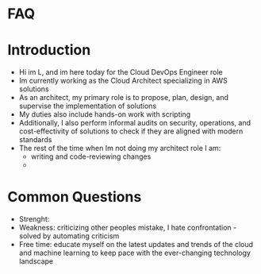 # FAQ

# Introduction
- Hi im L, and im here today for the Cloud DevOps Engineer role
- Im currently working as the Cloud Architect specializing in AWS solutions
- As an architect, my primary role is to propose, plan, design, and supervise the implementation of solutions 
- My duties also include hands-on work with scripting
- Additionally, I also perform informal audits on security, operations, and cost-effectivity of solutions to check if they are aligned with modern standards
- The rest of the time when Im not doing my architect role I am: 
  - writing and code-reviewing changes 
  - 

# Common Questions
- Strenght: 
- Weakness: criticizing other peoples mistake, I hate confrontation - solved by automating criticism
- Free time: educate myself on the latest updates and trends of the cloud and machine learning to keep pace with the ever-changing technology landscape
